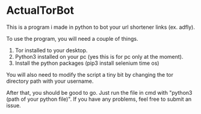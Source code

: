 # ActualTorBot
This is a program i made in python to bot your url shortener links (ex. adfly). 

To use the program, you will need a couple of things. 

1. Tor installed to your desktop. 
2. Python3 installed on your pc (yes this is for pc only at the moment). 
3. Install the python packages (pip3 install selenium time os)

You will also need to modify the script a tiny bit by changing the tor directory path with your username. 

After that, you should be good to go. Just run the file in cmd with "python3 (path of your python file)". If you have any problems, feel free to submit an issue.
